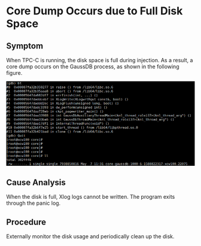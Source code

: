# Core Dump Occurs due to Full Disk Space<a name="EN-US_TOPIC_0244850162"></a>

## Symptom<a name="en-us_topic_0059778167_s7a2ed06fefd0448fae90f40fe4291f8d"></a>

When TPC-C is running, the disk space is full during injection. As a result, a core dump occurs on the GaussDB process, as shown in the following figure.

![](figures/en-us_image_0244851037.png)

## Cause Analysis<a name="en-us_topic_0059778167_s74d2dfcb815b4d8ca504c549a923e5ed"></a>

When the disk is full, Xlog logs cannot be written. The program exits through the panic log.

## Procedure<a name="section485620163250"></a>

Externally monitor the disk usage and periodically clean up the disk.

